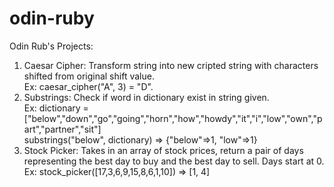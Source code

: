 # odin-ruby  
Odin Rub's Projects:  
1. Caesar Cipher: Transform string into new cripted string with characters shifted from original shift value.  
Ex: caesar_cipher("A", 3) = "D".  
2. Substrings: Check if word in dictionary exist in string given.  
Ex: dictionary = ["below","down","go","going","horn","how","howdy","it","i","low","own","part","partner","sit"]  
substrings("below", dictionary) => {"below"=>1, "low"=>1}  
3. Stock Picker: Takes in an array of stock prices, return a pair of days representing the best day to buy and the best day to sell. Days start at 0.  
Ex: stock_picker([17,3,6,9,15,8,6,1,10]) => [1, 4]

